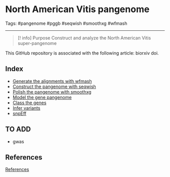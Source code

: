 # North American Vitis pangenome
Tags: #pangenome #pggb #seqwish #smoothxg #wfmash

***

> [! info] Purpose
> Construct and analyze the North American Vitis super-pangenome

This GitHub repository is associated with the following article: biorxiv doi.

## Index

- [Generate the alignments with wfmash](0.02_PGGB_wfmash.md)
- [Construct the pangenome with seqwish](0.03_PGGB_seqwish.md)
- [Polish the pangenome with smoothxg](0.04_PGGB_smoothxg.md)
- [Model the gene pangenome](0.05_modeling.md)
- [Class the genes](0.06_gene_pangenome.md)
- [Infer variants](0.07_infer_variants.md)
- [snpEff](0.08_snpEff.md)

## TO ADD
- gwas

## References
[References](0.01_References.md)

